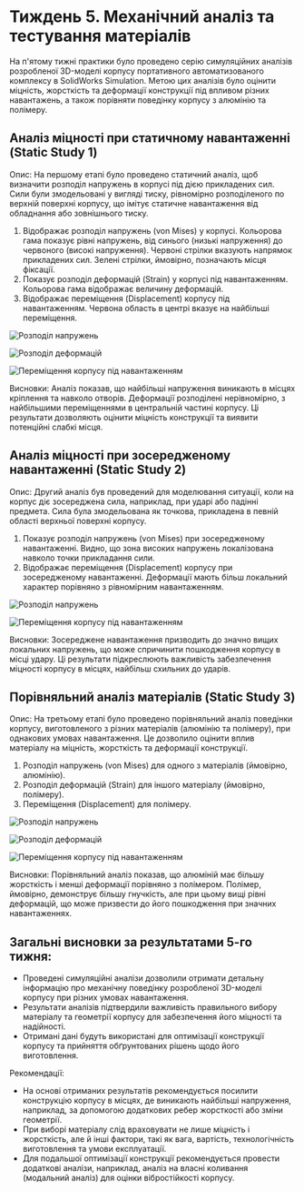 # Тиждень 5. Механічний аналіз та тестування матеріалів

На п'ятому тижні практики було проведено серію симуляційних аналізів розробленої 3D-моделі корпусу портативного автоматизованого комплексу в SolidWorks Simulation. Метою цих аналізів було оцінити міцність, жорсткість та деформації конструкції під впливом різних навантажень, а також порівняти поведінку корпусу з алюмінію та полімеру.

## Аналіз міцності при статичному навантаженні (Static Study 1)
Опис: На першому етапі було проведено статичний аналіз, щоб визначити розподіл напружень в корпусі під дією прикладених сил. Сили були змодельовані у вигляді тиску, рівномірно розподіленого по верхній поверхні корпусу, що імітує статичне навантаження від обладнання або зовнішнього тиску.

1. Відображає розподіл напружень (von Mises) у корпусі. Кольорова гама показує рівні напружень, від синього (низькі напруження) до червоного (високі напруження). Червоні стрілки вказують напрямок прикладених сил. Зелені стрілки, ймовірно, позначають місця фіксації.
2. Показує розподіл деформацій (Strain) у корпусі під навантаженням. Кольорова гама відображає величину деформацій.
3. Відображає переміщення (Displacement) корпусу під навантаженням. Червона область в центрі вказує на найбільші переміщення.

![Розподіл напружень](imgs/Solid/Static_1_1.png)

![Розподіл деформацій](imgs/Solid/Static_1_2.png)

![Переміщення корпусу під навантаженням](imgs/Solid/Static_1_3.png)

Висновки: Аналіз показав, що найбільші напруження виникають в місцях кріплення та навколо отворів. Деформації розподілені нерівномірно, з найбільшими переміщеннями в центральній частині корпусу. Ці результати дозволяють оцінити міцність конструкції та виявити потенційні слабкі місця.

## Аналіз міцності при зосередженому навантаженні (Static Study 2)

Опис: Другий аналіз був проведений для моделювання ситуації, коли на корпус діє зосереджена сила, наприклад, при ударі або падінні предмета. Сила була змодельована як точкова, прикладена в певній області верхньої поверхні корпусу.

1. Показує розподіл напружень (von Mises) при зосередженому навантаженні. Видно, що зона високих напружень локалізована навколо точки прикладання сили.
2. Відображає переміщення (Displacement) корпусу при зосередженому навантаженні. Деформації мають більш локальний характер порівняно з рівномірним навантаженням.

![Розподіл напружень](imgs/Solid/Static_2_1.png)

![Переміщення корпусу під навантаженням](imgs/Solid/Static_2_2.png)

Висновки: Зосереджене навантаження призводить до значно вищих локальних напружень, що може спричинити пошкодження корпусу в місці удару. Ці результати підкреслюють важливість забезпечення міцності корпусу в місцях, найбільш схильних до ударів.

## Порівняльний аналіз матеріалів (Static Study 3)

Опис: На третьому етапі було проведено порівняльний аналіз поведінки корпусу, виготовленого з різних матеріалів (алюмінію та полімеру), при однакових умовах навантаження. Це дозволило оцінити вплив матеріалу на міцність, жорсткість та деформації конструкції.

1. Розподіл напружень (von Mises) для одного з матеріалів (ймовірно, алюмінію).
2. Розподіл деформацій (Strain) для іншого матеріалу (ймовірно, полімеру).
3. Переміщення (Displacement) для полімеру.

![Розподіл напружень](imgs/Solid/Static_3_1.png)

![Розподіл деформацій](imgs/Solid/Static_3_2.png)

![Переміщення корпусу під навантаженням](imgs/Solid/Static_3_3.png)

Висновки: Порівняльний аналіз показав, що алюміній має більшу жорсткість і менші деформації порівняно з полімером. Полімер, ймовірно, демонструє більшу гнучкість, але при цьому вищі рівні деформацій, що може призвести до його пошкодження при значних навантаженнях.

## Загальні висновки за результатами 5-го тижня:

* Проведені симуляційні аналізи дозволили отримати детальну інформацію про механічну поведінку розробленої 3D-моделі корпусу при різних умовах навантаження.
* Результати аналізів підтвердили важливість правильного вибору матеріалу та геометрії корпусу для забезпечення його міцності та надійності.
* Отримані дані будуть використані для оптимізації конструкції корпусу та прийняття обґрунтованих рішень щодо його виготовлення.

Рекомендації:

* На основі отриманих результатів рекомендується посилити конструкцію корпусу в місцях, де виникають найбільші напруження, наприклад, за допомогою додаткових ребер жорсткості або зміни геометрії.
* При виборі матеріалу слід враховувати не лише міцність і жорсткість, але й інші фактори, такі як вага, вартість, технологічність виготовлення та умови експлуатації.
* Для подальшої оптимізації конструкції рекомендується провести додаткові аналізи, наприклад, аналіз на власні коливання (модальний аналіз) для оцінки вібростійкості корпусу.
